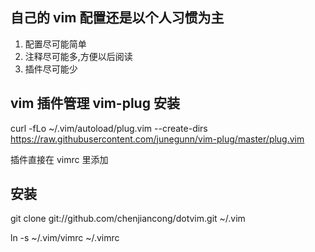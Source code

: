 ## 自己的 vim 配置还是以个人习惯为主
1. 配置尽可能简单
2. 注释尽可能多,方便以后阅读
3. 插件尽可能少

## vim 插件管理 vim-plug 安装
curl -fLo ~/.vim/autoload/plug.vim --create-dirs \
    https://raw.githubusercontent.com/junegunn/vim-plug/master/plug.vim

插件直接在 vimrc 里添加

## 安装
git clone git://github.com/chenjiancong/dotvim.git ~/.vim

ln -s ~/.vim/vimrc ~/.vimrc
